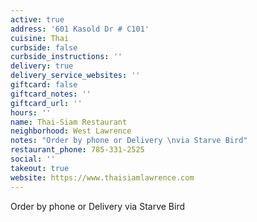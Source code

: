 ```yaml
---
active: true
address: '601 Kasold Dr # C101'
cuisine: Thai
curbside: false
curbside_instructions: ''
delivery: true
delivery_service_websites: ''
giftcard: false
giftcard_notes: ''
giftcard_url: ''
hours: ''
name: Thai-Siam Restaurant
neighborhood: West Lawrence
notes: "Order by phone or Delivery \nvia Starve Bird"
restaurant_phone: 785-331-2525
social: ''
takeout: true
website: https://www.thaisiamlawrence.com
---
```


Order by phone or Delivery 
via Starve Bird